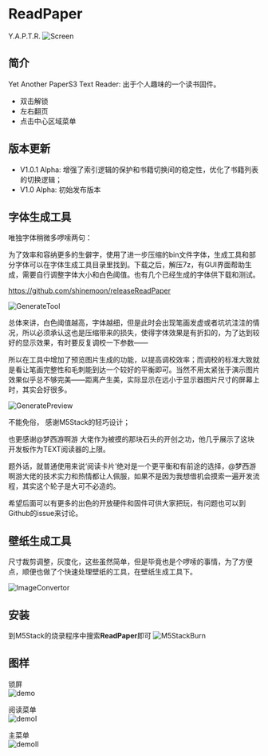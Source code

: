 # ReadPaper

Y.A.P.T.R. 
![Screen](https://github.com/shinemoon/releaseReadPaper/blob/main/pics/cover.png)

## 简介
Yet Another PaperS3 Text Reader: 出于个人趣味的一个读书固件。

- 双击解锁
- 左右翻页
- 点击中心区域菜单

## 版本更新

- V1.0.1 Alpha: 增强了索引逻辑的保护和书籍切换间的稳定性，优化了书籍列表的切换逻辑；
- V1.0  Alpha:  初始发布版本

## 字体生成工具
唯独字体稍微多啰嗦两句：

为了效率和容纳更多的生僻字，使用了进一步压缩的bin文件字体，生成工具和部分字体可以在字体生成工具目录里找到。下载之后，解压7z，有GUI界面帮助生成，需要自行调整字体大小和白色阈值。也有几个已经生成的字体供下载和测试。

https://github.com/shinemoon/releaseReadPaper


![GenerateTool](https://github.com/shinemoon/releaseReadPaper/blob/main/pics/generateTool.png)

总体来讲，白色阈值越高，字体越细，但是此时会出现笔画发虚或者坑坑洼洼的情况，所以必须承认这也是压缩带来的损失，使得字体效果是有折扣的，为了达到较好的显示效果，有时要反复调校一下参数——

所以在工具中增加了预览图片生成的功能，以提高调校效率；而调校的标准大致就是看让笔画完整性和毛刺能到达一个较好的平衡即可。当然不用太紧张于演示图片效果似乎总不够完美——距离产生美，实际显示在远小于显示器图片尺寸的屏幕上时，其实会好很多。

![GeneratePreview](https://github.com/shinemoon/releaseReadPaper/blob/main/pics/fontdemo.png)

不能免俗， 感谢M5Stack的轻巧设计；

也更感谢@梦西游啊游 大佬作为被摸的那块石头的开创之功，他几乎展示了这块开发板作为TEXT阅读器的上限。

题外话，就普通使用来说‘阅读卡片’绝对是一个更平衡和有前途的选择，@梦西游啊游大佬的技术实力和热情都让人佩服，如果不是因为我想借机会摸索一遍开发流程，其实这个轮子是大可不必造的。

希望后面可以有更多的出色的开放硬件和固件可供大家把玩，有问题也可以到Github的issue来讨论。


## 壁纸生成工具

尺寸裁剪调整，灰度化，这些虽然简单，但是毕竟也是个啰嗦的事情，为了方便点，顺便也做了个快速处理壁纸的工具，在壁纸生成工具下。


![ImageConvertor](https://github.com/shinemoon/releaseReadPaper/blob/main/pics/imageConvertor.png)



## 安装

到M5Stack的烧录程序中搜索**ReadPaper**即可
![M5StackBurn](https://github.com/shinemoon/releaseReadPaper/blob/main/pics/publish.png)


## 图样

锁屏    
![demo](https://github.com/shinemoon/releaseReadPaper/blob/main/pics/demo.jpg)

阅读菜单    
![demoI](https://github.com/shinemoon/releaseReadPaper/blob/main/pics/demoI.jpg)

主菜单    
![demoII](https://github.com/shinemoon/releaseReadPaper/blob/main/pics/demoII.jpg)

